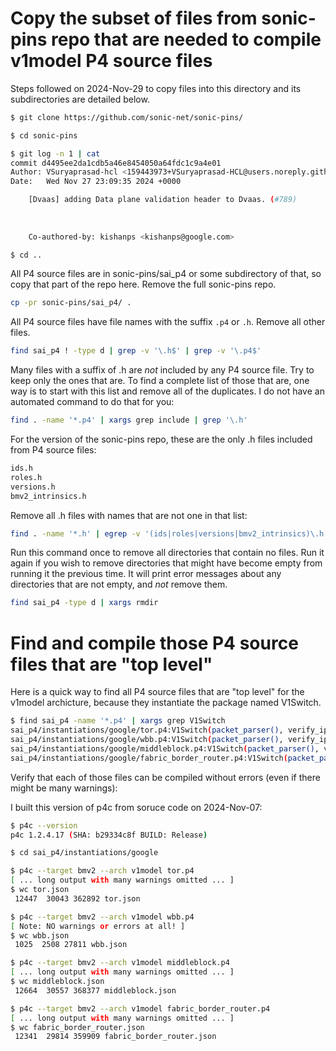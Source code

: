 # Copy the subset of files from sonic-pins repo that are needed to compile v1model P4 source files

Steps followed on 2024-Nov-29 to copy files into this directory and
its subdirectories are detailed below.

```bash
$ git clone https://github.com/sonic-net/sonic-pins/

$ cd sonic-pins

$ git log -n 1 | cat
commit d4495ee2da1cdb5a46e8454050a64fdc1c9a4e01
Author: VSuryaprasad-hcl <159443973+VSuryaprasad-HCL@users.noreply.github.com>
Date:   Wed Nov 27 23:09:35 2024 +0000

    [Dvaas] adding Data plane validation header to Dvaas. (#789)
    
    
    
    Co-authored-by: kishanps <kishanps@google.com>

$ cd ..
```

All P4 source files are in sonic-pins/sai_p4 or some subdirectory of
that, so copy that part of the repo here.  Remove the full sonic-pins
repo.

```bash
cp -pr sonic-pins/sai_p4/ .
```

All P4 source files have file names with the suffix `.p4` or `.h`.
Remove all other files.

```bash
find sai_p4 ! -type d | grep -v '\.h$' | grep -v '\.p4$'
```

Many files with a suffix of .h are _not_ included by any P4 source
file.  Try to keep only the ones that are.  To find a complete list of
those that are, one way is to start with this list and remove all of
the duplicates.  I do not have an automated command to do that for
you:

```bash
find . -name '*.p4' | xargs grep include | grep '\.h'
```

For the version of the sonic-pins repo, these are the only .h files
included from P4 source files:

```bash
ids.h
roles.h
versions.h
bmv2_intrinsics.h
```

Remove all .h files with names that are not one in that list:

```bash
find . -name '*.h' | egrep -v '(ids|roles|versions|bmv2_intrinsics)\.h' | xargs rm
```

Run this command once to remove all directories that contain no files.
Run it again if you wish to remove directories that might have become
empty from running it the previous time.  It will print error messages
about any directories that are not empty, and _not_ remove them.

```bash
find sai_p4 -type d | xargs rmdir
```


# Find and compile those P4 source files that are "top level"

Here is a quick way to find all P4 source files that are "top level"
for the v1model archicture, because they instantiate the package named
V1Switch.

```bash
$ find sai_p4 -name '*.p4' | xargs grep V1Switch
sai_p4/instantiations/google/tor.p4:V1Switch(packet_parser(), verify_ipv4_checksum(), ingress(), egress(),
sai_p4/instantiations/google/wbb.p4:V1Switch(packet_parser(), verify_ipv4_checksum(), ingress(), egress(),
sai_p4/instantiations/google/middleblock.p4:V1Switch(packet_parser(), verify_ipv4_checksum(), ingress(), egress(),
sai_p4/instantiations/google/fabric_border_router.p4:V1Switch(packet_parser(), verify_ipv4_checksum(), ingress(), egress(),
```

Verify that each of those files can be compiled without errors (even
if there might be many warnings):

I built this version of p4c from soruce code on 2024-Nov-07:

```bash
$ p4c --version
p4c 1.2.4.17 (SHA: b29334c8f BUILD: Release)
```

```bash
$ cd sai_p4/instantiations/google

$ p4c --target bmv2 --arch v1model tor.p4
[ ... long output with many warnings omitted ... ]
$ wc tor.json
 12447  30043 362892 tor.json

$ p4c --target bmv2 --arch v1model wbb.p4
[ Note: NO warnings or errors at all! ]
$ wc wbb.json 
 1025  2508 27811 wbb.json

$ p4c --target bmv2 --arch v1model middleblock.p4
[ ... long output with many warnings omitted ... ]
$ wc middleblock.json 
 12664  30557 368377 middleblock.json

$ p4c --target bmv2 --arch v1model fabric_border_router.p4
[ ... long output with many warnings omitted ... ]
$ wc fabric_border_router.json 
 12341  29814 359909 fabric_border_router.json
```
